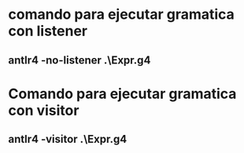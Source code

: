 # comando para ejecutar gramatica con listener
## antlr4 -no-listener .\Expr.g4
# Comando para ejecutar gramatica con visitor
## antlr4 -visitor .\Expr.g4